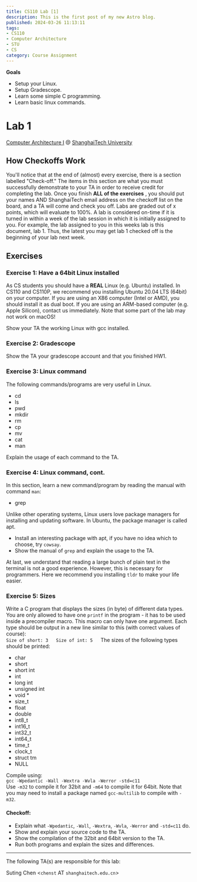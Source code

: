 ```yaml
---
title: CS110 Lab [1]
description: This is the first post of my new Astro blog.
published: 2024-03-26 11:13:11
tags:
- CS110
- Computer Architecture
- STU
- CS
category: Course Assignment
---
```


**Goals**

- Setup your Linux.
- Setup Gradescope.
- Learn some simple C programming.
- Learn basic linux commands.

<!--more-->

# Lab 1

[Computer Architecture I](https://toast-lab.sist.shanghaitech.edu.cn/courses/CS110@ShanghaiTech/Spring-2024/index.html) @ [ShanghaiTech University](https://www.shanghaitech.edu.cn/)  


## How Checkoffs Work

You'll notice that at the end of (almost) every exercise, there is a section labelled "Check-off." The items in this section are what you must successfully demonstrate to your TA in order to receive credit for completing the lab. Once you finish **ALL of the exercises** , you should put your names AND ShanghaiTech email address on the checkoff list on the board, and a TA will come and check you off. Labs are graded out of x points, which will evaluate to 100%. A lab is considered on-time if it is turned in within a week of the lab session in which it is initially assigned to you. For example, the lab assigned to you in this weeks lab is this document, lab 1. Thus, the latest you may get lab 1 checked off is the beginning of your lab next week.

## Exercises

### Exercise 1: Have a 64bit Linux installed

As CS students you should have a **REAL** Linux (e.g. Ubuntu) installed. In CS110 and CS110P, we recommend you installing Ubuntu 20.04 LTS (64bit) on your computer. If you are using an X86 computer (Intel or AMD), you should install it as dual boot. If you are using an ARM-based computer (e.g. Apple Silicon), contact us immediately. Note that some part of the lab may not work on macOS!

Show your TA the working Linux with gcc installed.

### Exercise 2: Gradescope

Show the TA your gradescope account and that you finished HW1.

### Exercise 3: Linux command

The following commands/programs are very useful in Linux.

- cd
- ls
- pwd
- mkdir
- rm
- cp
- mv
- cat
- man

Explain the usage of each command to the TA.

### Exercise 4: Linux command, cont.

In this section, learn a new command/program by reading the manual with command `man`:

- grep

Unlike other operating systems, Linux users love package managers for installing and updating software. In Ubuntu, the package manager is called apt.

- Install an interesting package with apt, if you have no idea which to choose, try `cowsay`.
- Show the manual of `grep` and explain the usage to the TA.

At last, we understand that reading a large bunch of plain text in the terminal is not a good experience. However, this is necessary for programmers. Here we recommend you installing `tldr` to make your life easier.

### Exercise 5: Sizes

Write a C program that displays the sizes (in byte) of different data types. You are only allowed to have one `printf` in the program - it has to be used inside a precompiler macro. This macro can only have one argument. Each type should be output in a new line similar to this (with correct values of course):  
`Size of short: 3   Size of int: 5   `The sizes of the following types should be printed:  

- char
- short
- short int
- int
- long int
- unsigned int
- void *
- size_t
- float
- double
- int8_t
- int16_t
- int32_t
- int64_t
- time_t
- clock_t
- struct tm
- NULL

  
Compile using:  
`gcc -Wpedantic -Wall -Wextra -Wvla -Werror -std=c11`  
Use `-m32` to compile it for 32bit and `-m64` to compile it for 64bit. Note that you may need to install a package named `gcc-multilib` to compile with `-m32`.

#### Checkoff:

- Explain what `-Wpedantic`, `-Wall`, `-Wextra`, `-Wvla`, `-Werror` and `-std=c11` do.
- Show and explain your source code to the TA.
- Show the compilation of the 32bit and 64bit version to the TA.
- Run both programs and explain the sizes and differences.

---

The following TA(s) are responsible for this lab:

Suting Chen <`chenst` AT `shanghaitech.edu.cn`>